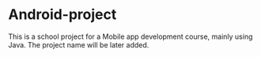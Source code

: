 # Android-project

This is a school project for a Mobile app development course, mainly using Java. The project name will be later added.

